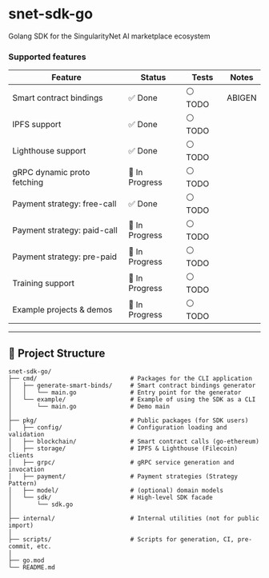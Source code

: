 # snet-sdk-go

Golang SDK for the SingularityNet AI marketplace ecosystem

### Supported features

| Feature                     | Status           | Tests   | Notes  |
|-----------------------------|----------------- |-------- |--------|
| Smart contract bindings     | ✅ Done         | ⚪ TODO | ABIGEN |
| IPFS support                | ✅ Done         | ⚪ TODO |        |
| Lighthouse support          | ✅ Done         | ⚪ TODO |        |
| gRPC dynamic proto fetching | 🔄 In Progress  | ⚪ TODO |        |
| Payment strategy: free-call | ✅ Done         | ⚪ TODO |        |
| Payment strategy: paid-call | 🔄 In Progress  | ⚪ TODO |        |
| Payment strategy: pre-paid  | 🔄 In Progress  | ⚪ TODO |        |
| Training support            | 🔄 In Progress  | ⚪ TODO |        |
| Example projects & demos    | 🔄 In Progress  | ⚪ TODO |        |

---

## 📂 Project Structure

```plaintext
snet-sdk-go/
├── cmd/                          # Packages for the CLI application
│   ├── generate-smart-binds/     # Smart contract bindings generator
│   │   └── main.go               # Entry point for the generator
│   └── example/                  # Example of using the SDK as a CLI
│       └── main.go               # Demo main
│
├── pkg/                          # Public packages (for SDK users)
│   ├── config/                   # Configuration loading and validation
│   ├── blockchain/               # Smart contract calls (go-ethereum)
│   ├── storage/                  # IPFS & Lighthouse (Filecoin) clients
│   ├── grpc/                     # gRPC service generation and invocation
│   ├── payment/                  # Payment strategies (Strategy Pattern)
│   ├── model/                    # (optional) domain models
│   └── sdk/                      # High-level SDK facade
│       └── sdk.go
│
├── internal/                     # Internal utilities (not for public import)
│
├── scripts/                      # Scripts for generation, CI, pre-commit, etc.
│
├── go.mod
└── README.md
